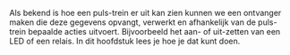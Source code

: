 Als bekend is hoe een puls-trein er uit kan zien kunnen 
we een ontvanger maken die deze gegevens opvangt, 
verwerkt en afhankelijk van de puls-trein bepaalde acties 
uitvoert. Bijvoorbeeld het aan- of uit-zetten van een LED 
of een relais. In dit hoofdstuk lees je hoe je dat kunt 
doen.
